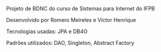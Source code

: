 Projeto de BDNC do curso de Sistemas para Internet do IFPB

Desenvolvido por Romero Meireles e Victor Henrique

Tecnologias usadas: JPA e DB4O

Padrões utilizados: DAO, Singleton, Abstract Factory